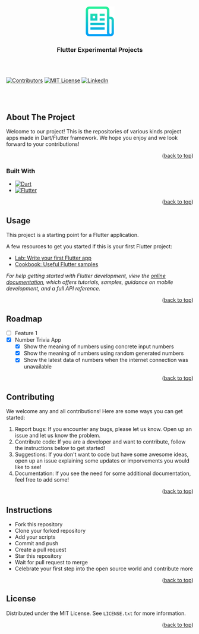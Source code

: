 <a name="readme-top"></a>

<!-- PROJECT LOGO -->
<div align="center">
  <a href="https://github.com/github_username/repo_name">
    <img src="images/logo.png" alt="Logo" width="80" height="80">
  </a>

<h3 align="center">Flutter Experimental Projects</h3>

</div>

<br></br>

<!-- PROJECT SHIELDS -->
<!--
*** I'm using markdown "reference style" links for readability.
*** Reference links are enclosed in brackets [ ] instead of parentheses ( ).
*** See the bottom of this document for the declaration of the reference variables
*** for contributors-url, forks-url, etc. This is an optional, concise syntax you may use.
*** https://www.markdownguide.org/basic-syntax/#reference-style-links
-->
[![Contributors][contributors-shield]][contributors-url]
[![MIT License][license-shield]][license-url]
[![LinkedIn][linkedin-shield]][linkedin-url]

<br></br>

<!-- ABOUT THE PROJECT -->
## About The Project

Welcome to our project! This is the repositories of various kinds project apps made in Dart/Flutter framework. We hope you enjoy and we look forward to your contributions!

<p align="right">(<a href="#readme-top">back to top</a>)</p>



### Built With

* [![Dart][Dart.dev]][Dart-url]
* [![Flutter][Flutter.dev]][Flutter-url]

<p align="right">(<a href="#readme-top">back to top</a>)</p>



<!-- USAGE EXAMPLES -->
## Usage

This project is a starting point for a Flutter application.

A few resources to get you started if this is your first Flutter project:

- [Lab: Write your first Flutter app](https://docs.flutter.dev/get-started/codelab)
- [Cookbook: Useful Flutter samples](https://docs.flutter.dev/cookbook)

_For help getting started with Flutter development, view the
[online documentation](https://docs.flutter.dev/), which offers tutorials,
samples, guidance on mobile development, and a full API reference._

<p align="right">(<a href="#readme-top">back to top</a>)</p>



<!-- ROADMAP -->
## Roadmap

- [ ] Feature 1
- [x] Number Trivia App
    - [x] Show the meaning of numbers using concrete input numbers
    - [x] Show the meaning of numbers using random generated numbers
    - [x] Show the latest data of numbers when the internet connection was unavailable
    
<p align="right">(<a href="#readme-top">back to top</a>)</p>



<!-- CONTRIBUTING -->
## Contributing

We welcome any and all contributions! Here are some ways you can get started:

1. Report bugs: If you encounter any bugs, please let us know. Open up an issue and let us know the problem.
2. Contribute code: If you are a developer and want to contribute, follow the instructions below to get started!
3. Suggestions: If you don't want to code but have some awesome ideas, open up an issue explaining some updates or imporvements you would like to see!
4. Documentation: If you see the need for some additional documentation, feel free to add some!

<p align="right">(<a href="#readme-top">back to top</a>)</p>



<!-- INSTRUCTIONS -->
## Instructions

* Fork this repository
* Clone your forked repository
* Add your scripts
* Commit and push
* Create a pull request
* Star this repository
* Wait for pull request to merge
* Celebrate your first step into the open source world and contribute more

<p align="right">(<a href="#readme-top">back to top</a>)</p>


<!-- LICENSE -->
## License

Distributed under the MIT License. See `LICENSE.txt` for more information.

<p align="right">(<a href="#readme-top">back to top</a>)</p>



<!-- MARKDOWN LINKS & IMAGES -->
<!-- https://www.markdownguide.org/basic-syntax/#reference-style-links -->
[contributors-shield]: https://img.shields.io/github/contributors/syndicate017/Flutter_Experimental_Projects.svg?style=for-the-badge
[contributors-url]: https://github.com/syndicate017/Flutter_Experimental_Projects/graphs/contributors
[Dart.dev]: https://img.shields.io/badge/-Dart-0088cc?style=for-the-badge&logo=Dart&logoColor=white
[Dart-url]: https://dart.dev
[Flutter.dev]: https://img.shields.io/badge/-Flutter-0088cc?style=for-the-badge&logo=Flutter&logoColor=white
[Flutter-url]: https://flutter.dev
[license-shield]: https://img.shields.io/github/license/syndicate017/Flutter_Experimental_Projects.svg?style=for-the-badge
[license-url]: https://github.com/syndicate017/Flutter_Experimental_Projects/blob/master/LICENSE.txt
[linkedin-shield]: https://img.shields.io/badge/-LinkedIn-black.svg?style=for-the-badge&logo=linkedin&colorB=555
[linkedin-url]: https://linkedin.com/in/syndicate017
